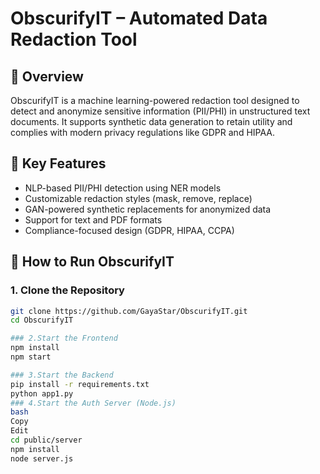 # ObscurifyIT – Automated Data Redaction Tool

## 🔐 Overview
ObscurifyIT is a machine learning-powered redaction tool designed to detect and anonymize sensitive information (PII/PHI) in unstructured text documents. It supports synthetic data generation to retain utility and complies with modern privacy regulations like GDPR and HIPAA.

## 🎯 Key Features
- NLP-based PII/PHI detection using NER models
- Customizable redaction styles (mask, remove, replace)
- GAN-powered synthetic replacements for anonymized data
- Support for text and PDF formats
- Compliance-focused design (GDPR, HIPAA, CCPA)
## 🚀 How to Run ObscurifyIT

### 1. Clone the Repository

```bash
git clone https://github.com/GayaStar/ObscurifyIT.git
cd ObscurifyIT

### 2.Start the Frontend
npm install
npm start

### 3.Start the Backend
pip install -r requirements.txt
python app1.py
### 4.Start the Auth Server (Node.js)
bash
Copy
Edit
cd public/server
npm install
node server.js
